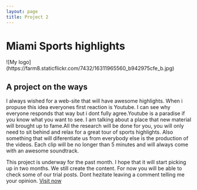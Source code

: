 ```yaml
---
layout: page
title: Project 2
---
```


<h1> Miami Sports highlights</h1>
![My logo](https://farm8.staticflickr.com/7432/16311965560_b942975cfe_b.jpg)

<h2> A project on the ways</h2>

<p> I always wished for a web-site that will have awesome highlights. When i propuse this idea everyones first reaction is Youtube. I can see why everyone responds that way but i dont fully agree.Youtube is a paradise if you know what you want to see. I am talking about a place that new material will brought up to fame.All the research will be done for you, you will only need to sit behind and relax for a great tour of sports highlights. Also something that will diferentiate us from everybody else is the production of the videos. Each clip will be no longer than 5 minutes and will always come with an awesome soundtrack.</p>
<p> This project is underway for the past month. I hope that it will start picking up in two months. We still create the content. For now you will be able to check some of our trial posts. Dont hezitate leaving a comment telling me your opinion. <a href="http://miamisportshighlights.com">Visit now</a> </p>
